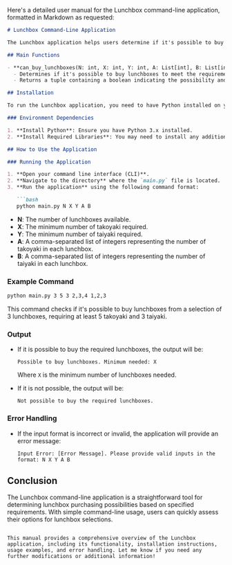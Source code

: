 Here's a detailed user manual for the Lunchbox command-line application, formatted in Markdown as requested:

```markdown
# Lunchbox Command-Line Application

The Lunchbox application helps users determine if it's possible to buy lunchboxes that meet specific requirements for takoyaki and taiyaki. It calculates the minimum number of lunchboxes needed to satisfy these requirements.

## Main Functions

- **can_buy_lunchboxes(N: int, X: int, Y: int, A: List[int], B: List[int]) -> Tuple[bool, int]**: 
  - Determines if it's possible to buy lunchboxes to meet the requirements for takoyaki (X) and taiyaki (Y).
  - Returns a tuple containing a boolean indicating the possibility and the minimum number of lunchboxes needed.

## Installation

To run the Lunchbox application, you need to have Python installed on your machine. You can download Python from [python.org](https://www.python.org/downloads/).

### Environment Dependencies

1. **Install Python**: Ensure you have Python 3.x installed.
2. **Install Required Libraries**: You may need to install any additional libraries if required. For this application, the standard library is sufficient.

## How to Use the Application

### Running the Application

1. **Open your command line interface (CLI)**.
2. **Navigate to the directory** where the `main.py` file is located.
3. **Run the application** using the following command format:

   ```bash
   python main.py N X Y A B
   ```

   - **N**: The number of lunchboxes available.
   - **X**: The minimum number of takoyaki required.
   - **Y**: The minimum number of taiyaki required.
   - **A**: A comma-separated list of integers representing the number of takoyaki in each lunchbox.
   - **B**: A comma-separated list of integers representing the number of taiyaki in each lunchbox.

### Example Command

```bash
python main.py 3 5 3 2,3,4 1,2,3
```

This command checks if it's possible to buy lunchboxes from a selection of 3 lunchboxes, requiring at least 5 takoyaki and 3 taiyaki.

### Output

- If it is possible to buy the required lunchboxes, the output will be:
  ```
  Possible to buy lunchboxes. Minimum needed: X
  ```
  Where `X` is the minimum number of lunchboxes needed.

- If it is not possible, the output will be:
  ```
  Not possible to buy the required lunchboxes.
  ```

### Error Handling

- If the input format is incorrect or invalid, the application will provide an error message:
  ```
  Input Error: [Error Message]. Please provide valid inputs in the format: N X Y A B
  ```

## Conclusion

The Lunchbox command-line application is a straightforward tool for determining lunchbox purchasing possibilities based on specified requirements. With simple command-line usage, users can quickly assess their options for lunchbox selections.
```

This manual provides a comprehensive overview of the Lunchbox application, including its functionality, installation instructions, usage examples, and error handling. Let me know if you need any further modifications or additional information!
